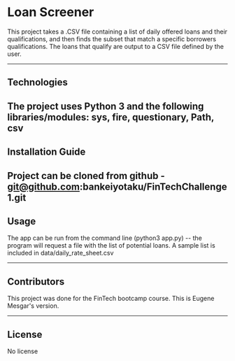 # Loan Screener

This project takes a .CSV file containing a list of daily offered loans and their qualifications, and then finds the subset
that match a specific borrowers qualifications.  The loans that qualify are output to a CSV file defined by the user.

---

## Technologies

The project uses Python 3 and the following libraries/modules: sys, fire, questionary, Path, csv
---

## Installation Guide

Project can be cloned from github - git@github.com:bankeiyotaku/FinTechChallenge1.git
---

## Usage

The app can be run from the command line (python3 app.py) -- the program will request a file with the list of potential loans.
A sample list is included in data/daily_rate_sheet.csv


---

## Contributors

This project was done for the FinTech bootcamp course.  This is Eugene Mesgar's version.

---

## License

No license